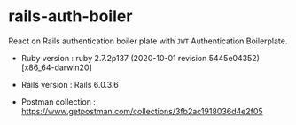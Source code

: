 # rails-auth-boiler

React on Rails authentication boiler plate with `JWT` Authentication Boilerplate.

* Ruby version : ruby 2.7.2p137 (2020-10-01 revision 5445e04352) [x86_64-darwin20]
* Rails version : Rails 6.0.3.6


* Postman collection : https://www.getpostman.com/collections/3fb2ac1918036d4e2f05
